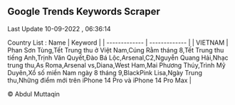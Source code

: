 

## Google Trends Keywords Scraper 
 
Last Update 10-09-2022 , 06:36:14

Country List :
 Name  | Keyword |
| ------------- | ------------- |
| VIETNAM | Phan Sơn Tùng,Tết Trung thu ở Việt Nam,Cúng Rằm tháng 8,Tết Trung thu tiếng Anh,Trịnh Văn Quyết,Đào Bá Lộc,Arsenal,C2,Nguyễn Quang Hải,Nhạc trung thu,As Roma,Arsenal vs,Diana,West Ham,Mai Phương Thúy,Trình Mỹ Duyên,Xổ số miền Nam ngày 8 tháng 9,BlackPink Lisa,Ngày Trung thu,Những điểm mới trên iPhone 14 Pro và iPhone 14 Pro Max |



© Abdul Muttaqin 
